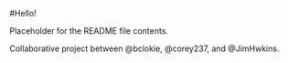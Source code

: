 #Hello!

Placeholder for the README file contents.

Collaborative project between @bclokie, @corey237, and @JimHwkins.
